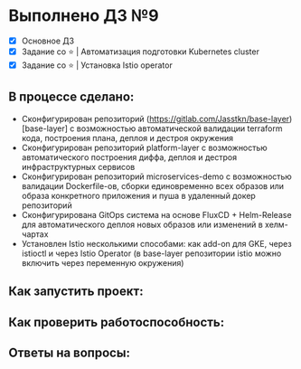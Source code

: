 # Выполнено ДЗ №9

 - [x] Основное ДЗ
 - [x] Задание co :star: | Автоматизация подготовки Kubernetes cluster
 - [x] Задание со :star: | Установка Istio operator

## В процессе сделано:
 - Сконфигурирован репозиторий (https://gitlab.com/Jasstkn/base-layer)[base-layer] с возможностью автоматической валидации terraform кода, построения плана, деплоя и дестроя окружения
 - Сконфигурирован репозиторий platform-layer c возможностью автоматического построения диффа, деплоя и дестроя инфраструктурных сервисов
 - Сконфигурирован репозиторий microservices-demo с возможностью валидации Dockerfile-ов, сборки единовременно всех образов или образа конкретного приложения и пуша в удаленный докер репозиторий
 - Сконфигурирована GitOps система на основе FluxCD + Helm-Release для автоматического деплоя новых образов или изменений в хелм-чартах
 - Установлен Istio несколькими способами: как add-on для GKE, через istioctl и через Istio Operator (в base-layer репозитории istio можно включить через переменную окружения)

## Как запустить проект:

## Как проверить работоспособность:


## Ответы на вопросы:
